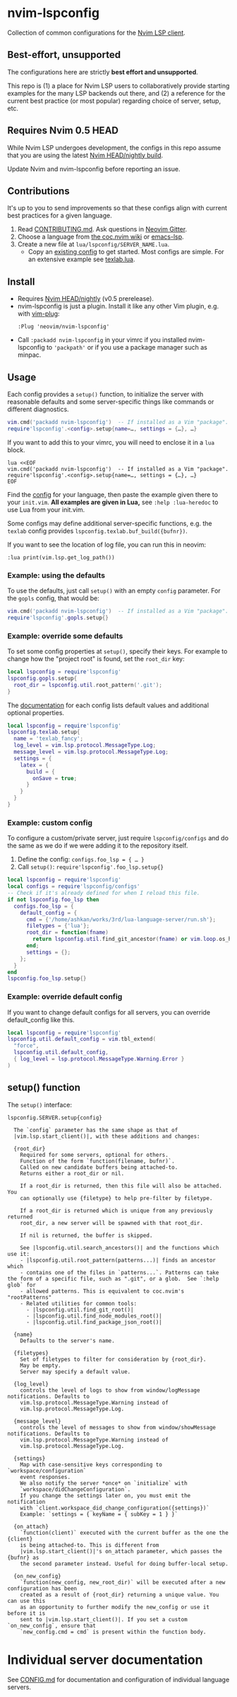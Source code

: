 # nvim-lspconfig

Collection of common configurations for the [Nvim LSP client](https://neovim.io/doc/user/lsp.html).

## Best-effort, unsupported

The configurations here are strictly **best effort and unsupported**.

This repo is (1) a place for Nvim LSP users to collaboratively provide starting
examples for the many LSP backends out there, and (2) a reference for the
current best practice (or most popular) regarding choice of server, setup, etc.

## Requires Nvim 0.5 HEAD

While Nvim LSP undergoes development, the configs in this repo assume that you
are using the latest [Nvim HEAD/nightly build](https://github.com/neovim/neovim/releases/tag/nightly).

Update Nvim and nvim-lspconfig before reporting an issue.

## Contributions

It's up to you to send improvements so that these configs align with current
best practices for a given language.

1. Read [CONTRIBUTING.md](CONTRIBUTING.md).
   Ask questions in [Neovim Gitter](https://gitter.im/neovim/neovim).
2. Choose a language from [the coc.nvim wiki](https://github.com/neoclide/coc.nvim/wiki/Language-servers) or
  [emacs-lsp](https://github.com/emacs-lsp/lsp-mode#supported-languages).
3. Create a new file at `lua/lspconfig/SERVER_NAME.lua`.
   - Copy an [existing config](https://github.com/neovim/nvim-lspconfig/blob/master/lua/lspconfig/)
     to get started. Most configs are simple. For an extensive example see
     [texlab.lua](https://github.com/neovim/nvim-lspconfig/blob/master/lua/lspconfig/texlab.lua).

## Install

- Requires [Nvim HEAD/nightly](https://github.com/neovim/neovim/releases/tag/nightly) (v0.5 prerelease).
- nvim-lspconfig is just a plugin. Install it like any other Vim plugin, e.g. with [vim-plug](https://github.com/junegunn/vim-plug):
  ```
  :Plug 'neovim/nvim-lspconfig'
  ```
- Call `:packadd nvim-lspconfig` in your vimrc if you installed nvim-lspconfig to `'packpath'` or if you use a package manager such as minpac.

## Usage

Each config provides a `setup()` function, to initialize the server with
reasonable defaults and some server-specific things like commands or different
diagnostics.

```lua
vim.cmd('packadd nvim-lspconfig')  -- If installed as a Vim "package".
require'lspconfig'.<config>.setup{name=…, settings = {…}, …}
```

If you want to add this to your vimrc, you will need to enclose it in a `lua` block.

```vim
lua <<EOF
vim.cmd('packadd nvim-lspconfig')  -- If installed as a Vim "package".
require'lspconfig'.<config>.setup{name=…, settings = {…}, …}
EOF
```

Find the [config](#configurations) for your language, then paste the example
given there to your `init.vim`. **All examples are given in Lua,** see `:help
:lua-heredoc` to use Lua from your init.vim.

Some configs may define additional server-specific functions, e.g. the `texlab`
config provides `lspconfig.texlab.buf_build({bufnr})`.

If you want to see the location of log file, you can run this in neovim:

```
:lua print(vim.lsp.get_log_path())
```

### Example: using the defaults

To use the defaults, just call `setup()` with an empty `config` parameter.
For the `gopls` config, that would be:

```lua
vim.cmd('packadd nvim-lspconfig')  -- If installed as a Vim "package".
require'lspconfig'.gopls.setup{}
```

### Example: override some defaults

To set some config properties at `setup()`, specify their keys. For example to
change how the "project root" is found, set the `root_dir` key:

```lua
local lspconfig = require'lspconfig'
lspconfig.gopls.setup{
  root_dir = lspconfig.util.root_pattern('.git');
}
```

The [documentation](#configurations) for each config lists default values and
additional optional properties.

```lua
local lspconfig = require'lspconfig'
lspconfig.texlab.setup{
  name = 'texlab_fancy';
  log_level = vim.lsp.protocol.MessageType.Log;
  message_level = vim.lsp.protocol.MessageType.Log;
  settings = {
    latex = {
      build = {
        onSave = true;
      }
    }
  }
}
```

### Example: custom config

To configure a custom/private server, just require `lspconfig/configs` and do
the same as we do if we were adding it to the repository itself.

1. Define the config: `configs.foo_lsp = { … }`
2. Call `setup()`: `require'lspconfig'.foo_lsp.setup{}`

```lua
local lspconfig = require'lspconfig'
local configs = require'lspconfig/configs'
-- Check if it's already defined for when I reload this file.
if not lspconfig.foo_lsp then
  configs.foo_lsp = {
    default_config = {
      cmd = {'/home/ashkan/works/3rd/lua-language-server/run.sh'};
      filetypes = {'lua'};
      root_dir = function(fname)
        return lspconfig.util.find_git_ancestor(fname) or vim.loop.os_homedir()
      end;
      settings = {};
    };
  }
end
lspconfig.foo_lsp.setup{}
```

### Example: override default config

If you want to change default configs for all servers, you can override default_config like this.

```lua
local lspconfig = require'lspconfig'
lspconfig.util.default_config = vim.tbl_extend(
  "force",
  lspconfig.util.default_config,
  { log_level = lsp.protocol.MessageType.Warning.Error }
)
```

## setup() function

The `setup()` interface:

```
lspconfig.SERVER.setup{config}

  The `config` parameter has the same shape as that of
  |vim.lsp.start_client()|, with these additions and changes:

  {root_dir}
    Required for some servers, optional for others.
    Function of the form `function(filename, bufnr)`.
    Called on new candidate buffers being attached-to.
    Returns either a root_dir or nil.

    If a root_dir is returned, then this file will also be attached. You
    can optionally use {filetype} to help pre-filter by filetype.

    If a root_dir is returned which is unique from any previously returned
    root_dir, a new server will be spawned with that root_dir.

    If nil is returned, the buffer is skipped.

    See |lspconfig.util.search_ancestors()| and the functions which use it:
    - |lspconfig.util.root_pattern(patterns...)| finds an ancestor which
    - contains one of the files in `patterns...`. Patterns can take the form of a specific file, such as ".git", or a glob.  See `:help glob` for 
    - allowed patterns. This is equivalent to coc.nvim's "rootPatterns"
    - Related utilities for common tools:
      - |lspconfig.util.find_git_root()|
      - |lspconfig.util.find_node_modules_root()|
      - |lspconfig.util.find_package_json_root()|

  {name}
    Defaults to the server's name.

  {filetypes}
    Set of filetypes to filter for consideration by {root_dir}.
    May be empty.
    Server may specify a default value.

  {log_level}
    controls the level of logs to show from window/logMessage notifications. Defaults to
    vim.lsp.protocol.MessageType.Warning instead of
    vim.lsp.protocol.MessageType.Log.

  {message_level}
    controls the level of messages to show from window/showMessage notifications. Defaults to
    vim.lsp.protocol.MessageType.Warning instead of
    vim.lsp.protocol.MessageType.Log.

  {settings}
    Map with case-sensitive keys corresponding to `workspace/configuration`
    event responses.
    We also notify the server *once* on `initialize` with
    `workspace/didChangeConfiguration`.
    If you change the settings later on, you must emit the notification
    with `client.workspace_did_change_configuration({settings})`
    Example: `settings = { keyName = { subKey = 1 } }`

  {on_attach}
    `function(client)` executed with the current buffer as the one the {client}
    is being attached-to. This is different from
    |vim.lsp.start_client()|'s on_attach parameter, which passes the {bufnr} as
    the second parameter instead. Useful for doing buffer-local setup.

  {on_new_config}
    `function(new_config, new_root_dir)` will be executed after a new configuration has been
    created as a result of {root_dir} returning a unique value. You can use this
    as an opportunity to further modify the new_config or use it before it is
    sent to |vim.lsp.start_client()|. If you set a custom `on_new_config`, ensure that 
    `new_config.cmd = cmd` is present within the function body.
```

# Individual server documentation

See [CONFIG.md](CONFIG.md) for documentation and configuration of individual language servers.
